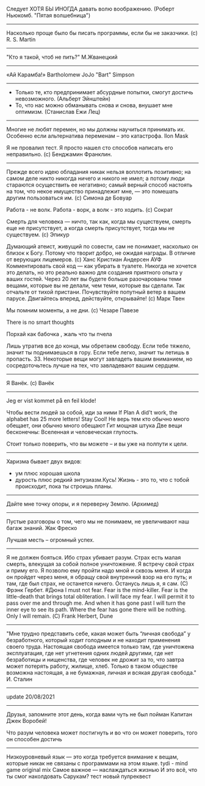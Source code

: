 Следует ХОТЯ БЫ ИНОГДА давать волю воображению. (Роберт Ньюкомб. "Пятая волшебница")
***
Насколько проще было бы писать программы, если бы не заказчики. (с) R. S. Martin
***
"Кто я такой, чтоб не пить?" М.Жванецкий
***
«Ай Карамба!» Bartholomew JoJo "Bart" Simpson
***
- Только те, кто предпринимает абсурдные попытки, смогут достичь невозможного. (Альберт Эйнштейн)
- То, что нас можно обманывать снова и снова, внушает мне оптимизм. (Станислав Ежи Лец)
***
Многие не любят перемен, но мы должны научиться принимать их. Особенно если альтернатива переменам – это катастрофа. Ilon Mask 

Я не провалил тест. Я просто нашел сто способов написать его неправильно. (с) Бенджамин Франклин.
***
Прежде всего идею обладания никак нельзя воплотить позитивно; на самом деле никто никогда ничего и никого не имел; а потому люди стараются осуществить ее негативно; самый верный способ настоять на том, что некое имущество принадлежит мне, — это помешать другим пользоваться им. (c) Симона де Бовуар

Работа - не волк. Работа - ворк, а волк - это ходить. (с) Сократ

Смерть для человека — ничто, так как, когда мы существуем, смерть еще не присутствует, а когда смерть присутствует, тогда мы не существуем. (с) Эпикур

Думающий атеист, живущий по совести, сам не понимает, насколько он близок к Богу. Потому что творит добро, не ожидая награды. В отличие от верующих лицемеров. (с) Ханс Кристиан Андерсен
АУФ
Комментировать свой код — как убирать в туалете. Никогда не хочется это делать, но это реально важно для создания приятного опыта у ваших гостей.
Через 20 лет вы будете больше разочарованы теми вещами, которые вы не делали, чем теми, которые вы сделали. Так отчальте от тихой пристани. Почувствуйте попутный ветер в вашем парусе. Двигайтесь вперед, действуйте, открывайте!
 (с) Марк Твен
 
 Мы помним моменты, а не дни. (c) Чезаре Павезе
 
There is no smart thoughts

Порхай как бабочка , жаль что ты пчела

Лишь утратив все до конца, мы обретаем свободу.
Если тебе тяжело, значит ты поднимаешься в гору. Если тебе легко, значит ты летишь в пропасть.
33. Некоторые вещи могут завладеть вашим вниманием, но сосредоточьтесь лучше на тех, что завладевают вашим сердцем.

***
Я Ванёк. (с) Ванёк
***

Jeg er vist kommet på en feil klode!

Чтобы вести людей за собой, иди за ними
If Plan A did't work, the alphabet has 25 more letters! Stay Cool!
Не верь тем кто обычно много обещает, они обычно много обещают
Гит мощная штука 
Две вещи бесконечны: Вселенная и человеческая глупость.

Стоит только поверить, что вы можете – и вы уже на полпути к цели.

***

Харизма бывает двух видов: 
- ум плюс хорошая школа
- дурость плюс редкий энтузиазм.Кусь!
Жизнь - это то, что с тобой происходит, пока ты строишь планы.

***

Дайте мне точку опоры, и я переверну Землю. (Архимед)

***

Пустые разговоры о том, чего мы не понимаем, не увеличивают наш багаж знаний. 
Жак Фреско

Лучшая месть – огромный успех.

***

Я не должен бояться. Ибо страх убивает разум. Страх есть малая смерть, 
влекущая за собой полное уничтожение. Я встречу свой страх и приму его. Я позволю 
ему пройти надо мной и сквозь меня. И когда он пройдет через меня, я обращу свой 
внутренний взор на его путь; и там, где был страх, не останется ничего. 
Останусь лишь я, я сам.
(С) Фрэнк Гербет. #Дюна
I must not fear. Fear is the mind-killer. Fear is the little-death that brings 
total obliteration. I will face my fear. I will permit it to pass over me and 
through me. And when it has gone past I will turn the inner eye to see its path. 
Where the fear has gone there will be nothing. Only I will remain.
(С) Frank Herbert, Dune 

***

"Мне трудно представить себе, какая может быть “личная свобода” у безработного,
который ходит голодным и не находит применения своего труда. 
Настоящая свобода имеется только там, где уничтожена эксплуатация, 
где нет угнетения одних людей другими, где нет безработицы и нищенства, 
где человек не дрожит за то, что завтра может потерять работу, жилище, хлеб. 
Только в таком обществе возможна настоящая, а не бумажная, личная и всякая другая свобода." И. Сталин

***
update 20/08/2021

***

Друзья, запомните этот день, когда вами чуть не был пойман Капитан Джек Воробей!

Что разум человека может постигнуть и во что он может поверить, того он способен достичь

***

 Низкоуровневый язык — это когда требуется внимание к вещам, которые никак не связаны с программами на этом языке.
 tydi - mind game original mix
Самое важное — наслаждаться жизнью
И это всё, что ты смог наколдовать Сарукам?
тест новый пулреквест
